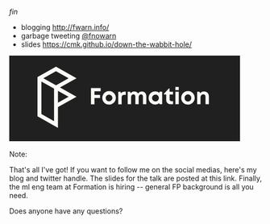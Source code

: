 _fin_

- blogging http://fwarn.info/
- garbage tweeting [@fnowarn](https://twitter.com/fnowarn)
- slides https://cmk.github.io/down-the-wabbit-hole/

![](formation.png) 

Note:

That's all I've got! If you want to follow me on the social medias, here's my blog and twitter handle.
The slides for the talk are posted at this link.
Finally, the ml eng team at Formation is hiring -- general FP background is all you need.

Does anyone have any questions?
